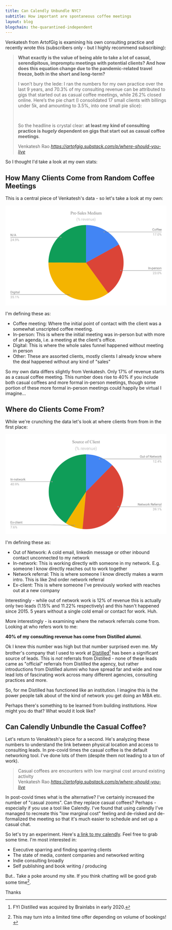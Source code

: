 ```yaml
---
title: Can Calendly Unbundle NYC?
subtitle: How important are spontaneous coffee meetings
layout: blog
blogchain: the-quarantined-independent
---
```


Venkatesh from ArtofGig is examining his own consulting practice and recently wrote this (subscribers only - but I highly recommend subscribing):

<blockquote class="quoteback" darkmode="" data-title="Where%20Should%20You%20Live%3F" data-author="Venkatesh Rao" cite="https://artofgig.substack.com/p/where-should-you-live">
<p><strong>What exactly is the value of being able to take a lot of casual, serendipitous, impromptu meetings with potential clients? And how does this equation change due to the pandemic-related travel freeze, both in the short and long-term?</strong></p><p>I won’t bury the lede: I ran the numbers for my own practice over the last 9 years, and  70.3% of my consulting revenue can be attributed to gigs that started out as casual coffee meetings, while 26.2% closed online. Here’s the pie chart (I consolidated 17 small clients with billings under 5k, and amounting to 3.5%, into one small pie slice):</p>
<img src="https://cdn.substack.com/image/fetch/w_1456,c_limit,f_auto,q_auto:good,fl_progressive:steep/https%3A%2F%2Fbucketeer-e05bbc84-baa3-437e-9518-adb32be77984.s3.amazonaws.com%2Fpublic%2Fimages%2F7d1efbed-f6a1-4b46-8638-887cf7b07980_600x371.png" data-attrs="{&quot;src&quot;:&quot;https://bucketeer-e05bbc84-baa3-437e-9518-adb32be77984.s3.amazonaws.com/public/images/7d1efbed-f6a1-4b46-8638-887cf7b07980_600x371.png&quot;,&quot;height&quot;:371,&quot;width&quot;:600,&quot;resizeWidth&quot;:null,&quot;bytes&quot;:15572,&quot;alt&quot;:null,&quot;title&quot;:null,&quot;type&quot;:&quot;image/png&quot;,&quot;href&quot;:null}" alt="">
<p>So the headline is crystal clear: <strong>at least my kind of consulting practice is </strong><em><strong>hugely </strong></em><strong>dependent on gigs that start out as casual coffee meetings</strong>.</p>
<footer>Venkatesh Rao<cite> <a href="https://artofgig.substack.com/p/where-should-you-live">https://artofgig.substack.com/p/where-should-you-live</a></cite></footer>
</blockquote><script note="" src="https://cdn.jsdelivr.net/gh/Blogger-Peer-Review/quotebacks@1/quoteback.js"></script>

So I thought I'd take a look at my own stats:

## How Many Clients Come from Random Coffee Meetings

This is a central piece of Venkatesh's data - so let's take a look at my own:

![](/images/chart-medium.svg)

I'm defining these as:

- Coffee meeting: Where the initial point of contact with the client was a somewhat unscripted coffee meeting.
- In-person: This is where the initial meeting was in-person but with more of an agenda, i.e. a meeting at the client's office.
- Digital: This is where the whole sales funnel happened without meeting in person
- Other: These are assorted clients, mostly clients I already know where the deal happened without any kind of "sales"

So my own data differs slightly from Venkatesh. Only 17% of revenue starts as a casual coffee meeting. This number does rise to 40% if you include both casual coffees and more formal in-person meetings, though some portion of these more formal in-person meetings could happily be virtual I imagine...

## Where do Clients Come From?

While we're crunching the data let's look at where clients from from in the first place:

![](/images/chart-source.svg)

I'm defining these as:

- Out of Network: A cold email, linkedin message or other inbound contact unconnected to my network
- In-network: This is working directly with someone in my network. E.g. someone I know directly reaches out to work together
- Network referral: This is where someone I know directly makes a warm intro. This is like 2nd order network referral
- Ex-client: This is where someone I've previously worked with reaches out at a new company

Interestingly - while out of network work is 12% of revenue this is actually only two leads (1.15% and 11.22% respectively) and this hasn't happened since 2015. 5 years without a single cold email or contact for work. Huh.

More interestingly - is examining where the network referrals come from. Looking at who refers work to me:

**40% of my consulting revenue has come from Distilled alumni**.

Ok I knew this number was high but that number surprised even me. My brother's company that I used to work at [Distilled](https://www.distilled.net/)[^brainlabs] has been a significant source of leads. This is *not* referrals from Distilled - none of these leads came as "official" referrals from Distilled the agency, but rather introductions from Distilled alumni who have spread far and wide and now lead lots of fascinating work across many different agencies, consulting practices and more.

[^brainlabs]: FYI Distilled was acquired by Brainlabs in early 2020.

So, for me Distilled has functioned like an institution. I imagine this is the power people talk about of the kind of network you get doing an MBA etc.

Perhaps there's something to be learned from building institutions. How might you do that? What would it look like?

## Can Calendly Unbundle the Casual Coffee?

Let's return to Venaktesh's piece for a second. He's analyzing these numbers to understand the link between physical location and access to consulting leads. In pre-covid times the casual coffee is the default networking tool. I've done lots of them (despite them not leading to a ton of work).

<blockquote class="quoteback" darkmode="" data-title="Where%20Should%20You%20Live%3F" data-author="Venkatesh Rao" cite="https://artofgig.substack.com/p/where-should-you-live">
Casual coffees are encounters with low marginal cost around existing activity
<footer>Venkatesh Rao <cite><a href="https://artofgig.substack.com/p/where-should-you-live">https://artofgig.substack.com/p/where-should-you-live</a></cite></footer>
</blockquote>
<script note="" src="https://cdn.jsdelivr.net/gh/Blogger-Peer-Review/quotebacks@1/quoteback.js"></script>

In post-covid times what is the alternative? I've certainly increased the number of "casual zooms". Can they replace casual coffees? Perhaps - especially if you use a tool like Calendly. I've found that using calendly I've managed to recreate this "low marginal cost" feeling and de-risked and de-formalized the meeting so that it's much easier to schedule and set up a casual chat.

So let's try an experiment. Here's [a link to my calendly](https://calendly.com/tomcritchlow/tom-chat). Feel free to grab some time. I'm most interested in:

- Executive sparring and finding sparring clients
- The state of media, content companies and networked writing
- Indie consulting broadly
- Self publishing and book writing / producing

But.. Take a poke around my site. If you think chatting will be good grab some time[^limited].

[^limited]: This may turn into a limited time offer depending on volume of bookings!

Thanks

